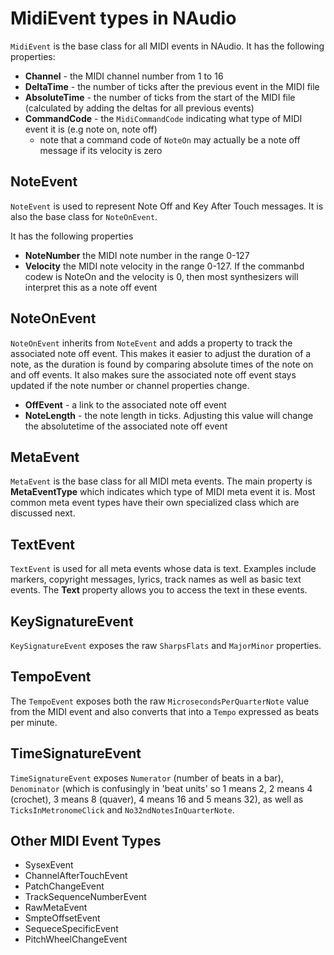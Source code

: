 # MidiEvent types in NAudio

`MidiEvent` is the base class for all MIDI events in NAudio. It has the following properties:

 - **Channel** - the MIDI channel number from 1 to 16
- **DeltaTime** - the number of ticks after the previous event in the MIDI file
- **AbsoluteTime** - the number of ticks from the start of the MIDI file (calculated by adding the deltas for all previous events)
- **CommandCode** - the `MidiCommandCode` indicating what type of MIDI event it is (e.g note on, note off)
    - note that a command code of `NoteOn` may actually be a note off message if its velocity is zero

## NoteEvent

`NoteEvent` is used to represent Note Off and Key After Touch messages. It is also the base class for `NoteOnEvent`.

It has the following properties
- **NoteNumber** the MIDI note number in the range 0-127
- **Velocity** the MIDI note velocity in the range 0-127. If the commanbd codew is NoteOn and the velocity is 0, then most synthesizers will interpret this as a note off event

## NoteOnEvent

`NoteOnEvent` inherits from `NoteEvent` and adds a property to track the associated note off event. This makes it easier to adjust the duration of a note, as the duration is found by comparing absolute times of the note on and off events. It also makes sure the associated note off event stays updated if the note number or channel properties change.

- **OffEvent** - a link to the associated note off event
- **NoteLength** - the note length in ticks. Adjusting this value will change the absolutetime of the associated note off event

## MetaEvent

`MetaEvent` is the base class for all MIDI meta events. The main property is **MetaEventType** which indicates which type of MIDI meta event it is. Most common meta event types have their own specialized class which are discussed next.

## TextEvent

`TextEvent` is used for all meta events whose data is text. Examples include markers, copyright messages, lyrics, track names as well as basic text events. The **Text** property allows you to access the text in these events.

## KeySignatureEvent

`KeySignatureEvent` exposes the raw `SharpsFlats` and `MajorMinor` properties.

## TempoEvent

The `TempoEvent` exposes both the raw `MicrosecondsPerQuarterNote` value from the MIDI event and also converts that into a `Tempo` expressed as beats per minute.

## TimeSignatureEvent

`TimeSignatureEvent` exposes `Numerator` (number of beats in a bar), `Denominator` (which is confusingly in 'beat units' so 1 means 2, 2 means 4 (crochet), 3 means 8 (quaver), 4 means 16 and 5 means 32), as well as `TicksInMetronomeClick` and `No32ndNotesInQuarterNote`.

## Other MIDI Event Types

- SysexEvent
- ChannelAfterTouchEvent
- PatchChangeEvent
- TrackSequenceNumberEvent
- RawMetaEvent
- SmpteOffsetEvent
- SequeceSpecificEvent
- PitchWheelChangeEvent
